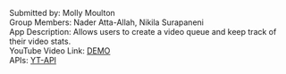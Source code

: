 Submitted by: Molly Moulton \
Group Members: Nader Atta-Allah, Nikila Surapaneni \
App Description: Allows users to create a video queue and keep track of their video stats.\
YouTube Video Link: [DEMO](https://youtu.be/RmEWtxsEXs8)\
APIs: [YT-API](https://rapidapi.com/ytjar/api/yt-api)